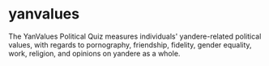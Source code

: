 # yanvalues
The YanValues Political Quiz measures individuals' yandere-related political values, with regards to pornography, friendship, fidelity, gender equality, work, religion, and opinions on yandere as a whole.

